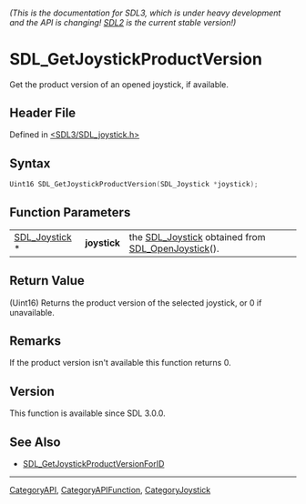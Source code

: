 ###### (This is the documentation for SDL3, which is under heavy development and the API is changing! [SDL2](https://wiki.libsdl.org/SDL2/) is the current stable version!)
# SDL_GetJoystickProductVersion

Get the product version of an opened joystick, if available.

## Header File

Defined in [<SDL3/SDL_joystick.h>](https://github.com/libsdl-org/SDL/blob/main/include/SDL3/SDL_joystick.h)

## Syntax

```c
Uint16 SDL_GetJoystickProductVersion(SDL_Joystick *joystick);
```

## Function Parameters

|                                |              |                                                                                        |
| ------------------------------ | ------------ | -------------------------------------------------------------------------------------- |
| [SDL_Joystick](SDL_Joystick) * | **joystick** | the [SDL_Joystick](SDL_Joystick) obtained from [SDL_OpenJoystick](SDL_OpenJoystick)(). |

## Return Value

(Uint16) Returns the product version of the selected joystick, or 0 if
unavailable.

## Remarks

If the product version isn't available this function returns 0.

## Version

This function is available since SDL 3.0.0.

## See Also

- [SDL_GetJoystickProductVersionForID](SDL_GetJoystickProductVersionForID)

----
[CategoryAPI](CategoryAPI), [CategoryAPIFunction](CategoryAPIFunction), [CategoryJoystick](CategoryJoystick)

